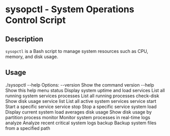 # sysopctl - System Operations Control Script

## Description
`sysopctl` is a Bash script to manage system resources such as CPU, memory, and disk usage.

## Usage
./sysopctl --help
Options:
--version             Show the command version
--help                Show this help menu
status                Display system uptime and load
services              List all running system services
processes             List all running processes
check-disk            Show disk usage
service list          List all active system services
service start <name>  Start a specific service
service stop <name>   Stop a specific service
system load           Display current system load averages
disk usage            Show disk usage by partition
process monitor       Monitor system processes in real-time
logs analyze          Analyze recent critical system logs
backup <path>         Backup system files from a specified path


